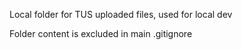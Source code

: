 Local folder for TUS uploaded files, used for local dev

Folder content is excluded in main .gitignore